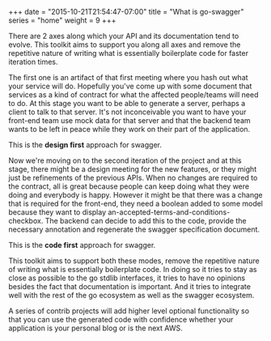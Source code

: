 +++
date = "2015-10-21T21:54:47-07:00"
title = "What is go-swagger"
series = "home"
weight = 9
+++

There are 2 axes along which your API and its documentation tend to evolve. This toolkit aims to support you along all
axes and remove the repetitive nature of writing what is essentially boilerplate code for faster iteration times.

<!--more-->

The first one is an artifact of that first meeting where you hash out what your service will do. Hopefully you've come
up with some document that services as a kind of contract for what the affected people/teams will need to do.
At this stage you want to be able to generate a server, perhaps a client to talk to that server.
It's not inconceivable you want to have your front-end team use mock data for that server and that the backend team
wants to be left in peace while they work on their part of the application.

This is the **design first** approach for swagger.

Now we're moving on to the second iteration of the project and at this stage, there might be a design meeting for the
new features, or they might just be refinements of the previous APIs. When no changes are required to the contract,
all is great because people can keep doing what they were doing and everybody is happy.
However it might be that there was a change that is required for the front-end, they need a boolean added to some model
because they want to display an-accepted-terms-and-conditions-checkbox.
The backend can decide to add this to the code, provide the necessary annotation and regenerate the swagger
specification document.

This is the **code first** approach for swagger.

This toolkit aims to support both these modes, remove the repetitive nature of writing what is essentially boilerplate
code. In doing so it tries to stay as close as possible to the go stdlib interfaces, it tries to have no opinions
besides the fact that documentation is important. And it tries to integrate well with the rest of the go ecosystem as
well as the swagger ecosystem.

A series of contrib projects will add higher level optional functionality so that you can use the generated code with
confidence whether your application is your personal blog or is the next AWS.
